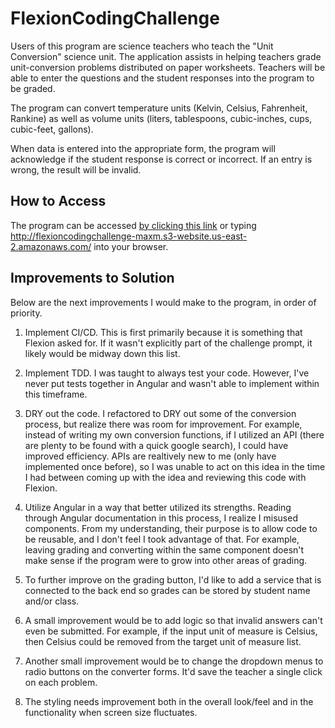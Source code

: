 # FlexionCodingChallenge
  Users of this program are science teachers who teach the "Unit Conversion" science unit. The application assists in helping teachers grade unit-conversion problems distributed on paper worksheets. Teachers will be able to enter the questions and the student responses into the program to be graded.

  The program can convert temperature units (Kelvin, Celsius, Fahrenheit, Rankine) as well as volume units (liters, tablespoons, cubic-inches, cups, cubic-feet, gallons).

  When data is entered into the appropriate form, the program will acknowledge if the student response is correct or incorrect. If an entry is wrong, the result will be invalid.

## How to Access
  The program can be accessed [by clicking this link](http://flexioncodingchallenge-maxm.s3-website.us-east-2.amazonaws.com/) or typing http://flexioncodingchallenge-maxm.s3-website.us-east-2.amazonaws.com/ into your browser.

## Improvements to Solution
  Below are the next improvements I would make to the program, in order of priority.

 1) Implement CI/CD. This is first primarily because it is something that Flexion asked for. If it wasn't explicitly part of the challenge prompt, it likely would be midway down this list.

 2) Implement TDD. I was taught to always test your code. However, I've never put tests together in Angular and wasn't able to implement within this timeframe.

 3) DRY out the code. I refactored to DRY out some of the conversion process, but realize there was room for improvement. For example, instead of writing my own conversion functions, if I utilized an API (there are plenty to be found with a quick google search), I could have improved efficiency. APIs are realtively new to me (only have implemented once before), so I was unable to act on this idea in the time I had between coming up with the idea and reviewing this code with Flexion.

 4) Utilize Angular in a way that better utilized its strengths. Reading through Angular documentation in this process, I realize I misused components. From my understanding, their purpose is to allow code to be reusable, and I don't feel I took advantage of that. For example, leaving grading and converting within the same component doesn't make sense if the program were to grow into other areas of grading.

 5) To further improve on the grading button, I'd like to add a service that is connected to the back end so grades can be stored by student name and/or class.

 6) A small improvement would be to add logic so that invalid answers can't even be submitted. For example, if the input unit of measure is Celsius, then Celsius could be removed from the target unit of measure list.

 7) Another small improvement would be to change the dropdown menus to radio buttons on the converter forms. It'd save the teacher a single click on each problem.

 8) The styling needs improvement both in the overall look/feel and in the functionality when screen size fluctuates. 
